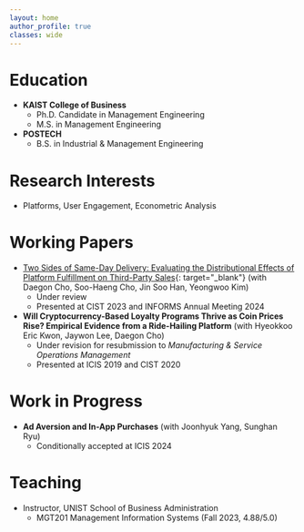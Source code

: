```yaml
---
layout: home
author_profile: true
classes: wide
---
```

# Education
* **KAIST College of Business**
  - Ph.D. Candidate in Management Engineering
  - M.S. in Management Engineering
* **POSTECH**
  - B.S. in Industrial & Management Engineering

# Research Interests
* Platforms, User Engagement, Econometric Analysis

# Working Papers
* [Two Sides of Same-Day Delivery: Evaluating the Distributional Effects of Platform Fulfillment on Third-Party Sales](https://papers.ssrn.com/abstract=4854395){: target="_blank"} (with Daegon Cho, Soo-Haeng Cho, Jin Soo Han, Yeongwoo Kim)
  - Under review
  - Presented at CIST 2023 and INFORMS Annual Meeting 2024
* **Will Cryptocurrency-Based Loyalty Programs Thrive as Coin Prices Rise? Empirical Evidence from a Ride-Hailing Platform** (with Hyeokkoo Eric Kwon, Jaywon Lee,  Daegon Cho)
  - Under revision for resubmission to _Manufacturing & Service Operations Management_
  - Presented at ICIS 2019 and CIST 2020

# Work in Progress
* **Ad Aversion and In-App Purchases** (with Joonhyuk Yang, Sunghan Ryu)
  - Conditionally accepted at ICIS 2024

# Teaching
* Instructor, UNIST School of Business Administration
  - MGT201 Management Information Systems (Fall 2023, 4.88/5.0)
